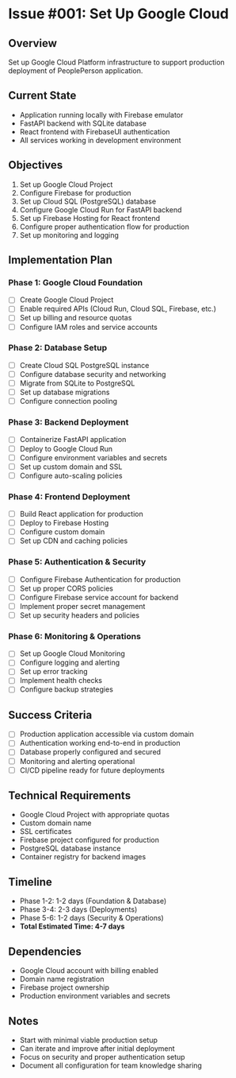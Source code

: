 # Issue #001: Set Up Google Cloud

## Overview
Set up Google Cloud Platform infrastructure to support production deployment of PeoplePerson application.

## Current State
- Application running locally with Firebase emulator
- FastAPI backend with SQLite database
- React frontend with FirebaseUI authentication
- All services working in development environment

## Objectives
1. Set up Google Cloud Project
2. Configure Firebase for production
3. Set up Cloud SQL (PostgreSQL) database
4. Configure Google Cloud Run for FastAPI backend
5. Set up Firebase Hosting for React frontend
6. Configure proper authentication flow for production
7. Set up monitoring and logging

## Implementation Plan

### Phase 1: Google Cloud Foundation
- [ ] Create Google Cloud Project
- [ ] Enable required APIs (Cloud Run, Cloud SQL, Firebase, etc.)
- [ ] Set up billing and resource quotas
- [ ] Configure IAM roles and service accounts

### Phase 2: Database Setup
- [ ] Create Cloud SQL PostgreSQL instance
- [ ] Configure database security and networking
- [ ] Migrate from SQLite to PostgreSQL
- [ ] Set up database migrations
- [ ] Configure connection pooling

### Phase 3: Backend Deployment
- [ ] Containerize FastAPI application
- [ ] Deploy to Google Cloud Run
- [ ] Configure environment variables and secrets
- [ ] Set up custom domain and SSL
- [ ] Configure auto-scaling policies

### Phase 4: Frontend Deployment
- [ ] Build React application for production
- [ ] Deploy to Firebase Hosting
- [ ] Configure custom domain
- [ ] Set up CDN and caching policies

### Phase 5: Authentication & Security
- [ ] Configure Firebase Authentication for production
- [ ] Set up proper CORS policies
- [ ] Configure Firebase service account for backend
- [ ] Implement proper secret management
- [ ] Set up security headers and policies

### Phase 6: Monitoring & Operations
- [ ] Set up Google Cloud Monitoring
- [ ] Configure logging and alerting
- [ ] Set up error tracking
- [ ] Implement health checks
- [ ] Configure backup strategies

## Success Criteria
- [ ] Production application accessible via custom domain
- [ ] Authentication working end-to-end in production
- [ ] Database properly configured and secured
- [ ] Monitoring and alerting operational
- [ ] CI/CD pipeline ready for future deployments

## Technical Requirements
- Google Cloud Project with appropriate quotas
- Custom domain name
- SSL certificates
- Firebase project configured for production
- PostgreSQL database instance
- Container registry for backend images

## Timeline
- Phase 1-2: 1-2 days (Foundation & Database)
- Phase 3-4: 2-3 days (Deployments)
- Phase 5-6: 1-2 days (Security & Operations)
- **Total Estimated Time: 4-7 days**

## Dependencies
- Google Cloud account with billing enabled
- Domain name registration
- Firebase project ownership
- Production environment variables and secrets

## Notes
- Start with minimal viable production setup
- Can iterate and improve after initial deployment
- Focus on security and proper authentication setup
- Document all configuration for team knowledge sharing